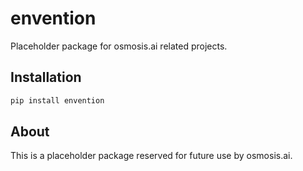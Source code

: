 # envention

Placeholder package for osmosis.ai related projects.

## Installation

```bash
pip install envention
```

## About

This is a placeholder package reserved for future use by osmosis.ai.
